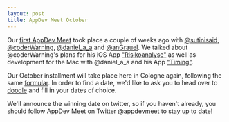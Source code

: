 ```yaml
---
layout: post
title: AppDev Meet October
---
```


Our [first AppDev Meet](http://dlinsin.github.com/2011/09/04/FirstAppDevMeet.html) 
took place a couple of weeks ago with [@sutinisaid](http://twitter.com/sutinisaid), [@coderWarning](http://twitter.com/coderWarning), 
[@daniel_a_a](http://twitter.com/daniel_a_a) and [@anGrauel](http://twitter.com/anGrauel). 
We talked about @coderWarning's plans for his iOS App ["Risikoanalyse"](http://itunes.apple.com/app/risikoanalyse/id446628827?mt=8) as well as development 
for the Mac with @daniel_a_a and his App ["Timing"](http://itunes.apple.com/de/app/timing-time-tracking-for-humans/id431511738?mt=12).

Our October installment will take place here in Cologne again, following the same [formular](https://gist.github.com/1170946). 
In order to find a date, we'd like to ask you to head over to [doodle](http://doodle.com/2scu8yvs2353wmru) and fill in your dates of choice.

We'll announce the winning date on twitter, so if you haven't already, you should follow 
AppDev Meet on Twitter [@appdevmeet](http://twitter.com/appdevmeet) to stay up to date!



